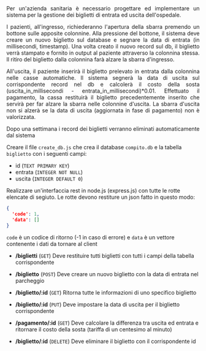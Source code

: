 <div align="justify">
Per un'azienda sanitaria è necessario progettare ed implementare un sistema per la gestione dei biglietti di entrata ed uscita dell'ospedale.

I pazienti, all'ingresso, richiederanno l'apertura della sbarra premendo un bottone sulle apposite colonnine.
Alla pressione del bottone, il sistema deve creare un nuovo biglietto sul database e segnare la data di entrata (in millisecondi, timestamp). 
Una volta creato il nuovo record sul db, il biglietto verrà stampato e fornito in output al paziente attraverso la colonnina stessa. 
Il ritiro del biglietto dalla colonnina farà alzare la sbarra d'ingresso.

All'uscita, il paziente inserirà il biglietto prelevato in entrata dalla colonnina nelle casse automatiche. Il sistema segnerà la data di uscita sul corrispondente record nel db e calcolerà il costo della sosta (uscita_in_millisecondi - entrata_in_millisecondi)*0.01.
Effettuato il pagamento, la cassa restituirà il biglietto precedentemente inserito che servirà per far alzare la sbarra nelle colonnine d'uscita.
La sbarra d'uscita non si alzerà se la data di uscita (aggiornata in fase di pagamento) non è valorizzata.

Dopo una settimana i record dei biglietti verranno eliminati automaticamente dal sistema 

</div>

Creare il file `create_db.js` che crea il database `compito.db` e la tabella `biglietto` con i seguenti campi:
* id (`TEXT PRIMARY KEY`)
* entrata (`INTEGER NOT NULL`)
* uscita (`INTEGER DEFAULT 0`)

Realizzare un'interfaccia rest in node.js (express.js) con tutte le rotte elencate di segiuto.
Le rotte devono restiture un json fatto in questo modo:

```json
{
  'code': 1,
  'data': []
}
```

`code` è un codice di ritorno (-1 in caso di errore) e `data` è un vettore contenente i dati da tornare al client


* **/biglietti** (`GET`)
Deve restituire tutti biglietti con tutti i campi della tabella corrispondente

* **/biglietto** (`POST`)
Deve creare un nuovo biglietto con la data di entrata nel parcheggio

* **/biglietto/:id** (`GET`)
Ritorna tutte le informazioni di uno specifico biglietto

* **/biglietto/:id** (`PUT`)
Deve impostare la data di uscita per il biglietto corrispondente

* **/pagamento/:id** (`GET`)
Deve calcolare la differenza tra uscita ed entrata e ritornare il costo della sosta (tariffa di un centesimo al minuto)

* **/biglietto/:id** (`DELETE`)
Deve eliminare il biglietto con il corrispondente id
  
